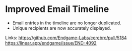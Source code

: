 # Improved Email Timeline

*   Email entries in the timeline are no longer duplicated.
*   Unique recipients are now accurately displayed.

Links:
https://github.com/Endgame-Labs/cerebro/pull/5184
https://linear.app/endgame/issue/END-4092
